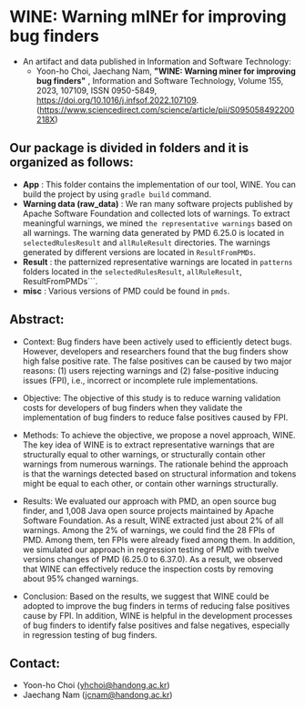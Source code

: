 # WINE: Warning mINEr for improving bug finders
- An artifact and data published in Information and Software Technology:
  - Yoon-ho Choi, Jaechang Nam, **"WINE: Warning miner for improving bug finders"** , Information and Software Technology, Volume 155, 2023, 107109, ISSN 0950-5849, https://doi.org/10.1016/j.infsof.2022.107109. (https://www.sciencedirect.com/science/article/pii/S095058492200218X)

## Our package is divided in folders and it is organized as follows:

- **App** : This folder contains the implementation of our tool, WINE. You can build the project by using ```gradle build``` command.
- **Warning data (raw_data)** : We ran many software projects published by Apache Software Foundation and collected lots of warnings. To extract meaningful warnings, we mined ```the representative warnings``` based on all warnings. The warning data generated by PMD 6.25.0 is located in ```selectedRulesResult``` and ```allRuleResult``` directories. The warnings generated by different versions are located in ```ResultFromPMDs```.
- **Result** : the patternized representative warnings are located in ```patterns``` folders located in the ```selectedRulesResult```, ```allRuleResult```, ResultFromPMDs```.
- **misc** : Various versions of PMD could be found in ```pmds```.

## Abstract:
- Context:
Bug finders have been actively used to efficiently detect bugs. However, developers and researchers found that the bug finders show high false positive rate. The false positives can be caused by two major reasons: (1) users rejecting warnings and (2) false-positive inducing issues (FPI), i.e., incorrect or incomplete rule implementations.

- Objective:
The objective of this study is to reduce warning validation costs for developers of bug finders when they validate the implementation of bug finders to reduce false positives caused by FPI.

- Methods:
To achieve the objective, we propose a novel approach, WINE. The key idea of WINE is to extract representative warnings that are structurally equal to other warnings, or structurally contain other warnings from numerous warnings. The rationale behind the approach is that the warnings detected based on structural information and tokens might be equal to each other, or contain other warnings structurally.

- Results:
We evaluated our approach with PMD, an open source bug finder, and 1,008 Java open source projects maintained by Apache Software Foundation. As a result, WINE extracted just about 2% of all warnings. Among the 2% of warnings, we could find the 28 FPIs of PMD. Among them, ten FPIs were already fixed among them. In addition, we simulated our approach in regression testing of PMD with twelve versions changes of PMD (6.25.0 to 6.37.0). As a result, we observed that WINE can effectively reduce the inspection costs by removing about 95% changed warnings.

- Conclusion:
Based on the results, we suggest that WINE could be adopted to improve the bug finders in terms of reducing false positives cause by FPI. In addition, WINE is helpful in the development processes of bug finders to identify false positives and false negatives, especially in regression testing of bug finders.

## Contact:
- Yoon-ho Choi (yhchoi@handong.ac.kr)
- Jaechang Nam (jcnam@handong.ac.kr)
